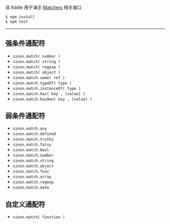该 fiddle 用于演示 [Matchers](http://sinonjs.org/docs/#matchers) 相关接口

```sh
$ npm install
$ npm test
```

---

## 强条件通配符

- `sinon.match( number )`
- `sinon.match( string )`
- `sinon.match( regexp )`
- `sinon.match( object )`
- `sinon.match.same( ref )`
- `sinon.match.typeOf( type )`
- `sinon.match.instanceOf( type )`
- `sinon.match.has( key , [value] )`
- `sinon.match.hasOwn( key , [value] )`

## 弱条件通配符

- `sinon.match.any`
- `sinon.match.defined`
- `sinon.match.truthy`
- `sinon.match.falsy`
- `sinon.match.bool`
- `sinon.match.number`
- `sinon.match.string`
- `sinon.match.object`
- `sinon.match.func`
- `sinon.match.array`
- `sinon.match.regexp`
- `sinon.match.date`

## 自定义通配符

- `sinon.match( function )`
